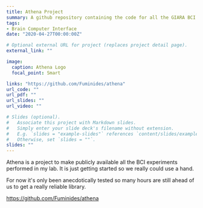 ```yaml
---
title: Athena Project
summary: A github repository containing the code for all the GIARA BCI experiments/papers.
tags:
- Brain Computer Interface
date: "2020-04-27T00:00:00Z"

# Optional external URL for project (replaces project detail page).
external_link: ""

image:
  caption: Athena Logo
  focal_point: Smart

links: "https://github.com/Fuminides/athena"
url_code: ""
url_pdf: ""
url_slides: ""
url_video: ""

# Slides (optional).
#   Associate this project with Markdown slides.
#   Simply enter your slide deck's filename without extension.
#   E.g. `slides = "example-slides"` references `content/slides/example-slides.md`.
#   Otherwise, set `slides = ""`.
slides: ""
---
```


Athena is a project to make publicly available all the BCI experiments performed in my lab. It is just getting started so we really could use a hand.

For now it's only been anecdotically tested so many hours are still ahead of us to get a really reliable library.

https://github.com/Fuminides/athena